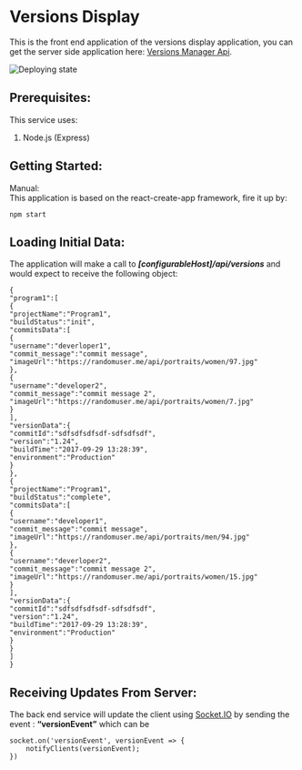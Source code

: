 <h1 id="versions-display"><strong>Versions Display</strong></h1>

<p>This is the front end application of the versions display application, you can get the server side application here: <a href="https://github.com/yonatankr/versions-manager-api">Versions Manager Api</a>.</p>

<p><img src="https://github.com/yonatankr/versions-display/blob/master/documentation/versions-display-deploying.png" alt="Deploying state" title=""></p>

<h2 id="prerequisites"><strong>Prerequisites:</strong></h2>

<p>This service uses:</p>

<ol>
<li>Node.js (Express)</li>
</ol>



<h2 id="getting-started"><strong>Getting Started:</strong></h2>

<p>Manual: <br>
This application is based on the react-create-app framework, fire it up by:</p>

<pre><code>npm start
</code></pre>



<h2 id="loading-initial-data"><strong>Loading Initial Data:</strong></h2>

<p>The application will make a call to <strong><em>[configurableHost]/api/versions</em></strong>  and would expect to receive the following object:</p>

<pre><code>{
"program1":[
{
"projectName":"Program1",
"buildStatus":"init",
"commitsData":[
{
"username":"deverloper1",
"commit_message":"commit message",
"imageUrl":"https://randomuser.me/api/portraits/women/97.jpg"
},
{
"username":"developer2",
"commit_message":"commit message 2",
"imageUrl":"https://randomuser.me/api/portraits/women/7.jpg"
}
],
"versionData":{
"commitId":"sdfsdfsdfsdf-sdfsdfsdf",
"version":"1.24",
"buildTime":"2017-09-29 13:28:39",
"environment":"Production"
}
},
{
"projectName":"Program1",
"buildStatus":"complete",
"commitsData":[
{
"username":"developer1",
"commit_message":"commit message",
"imageUrl":"https://randomuser.me/api/portraits/men/94.jpg"
},
{
"username":"deverloper2",
"commit_message":"commit message 2",
"imageUrl":"https://randomuser.me/api/portraits/women/15.jpg"
}
],
"versionData":{
"commitId":"sdfsdfsdfsdf-sdfsdfsdf",
"version":"1.24",
"buildTime":"2017-09-29 13:28:39",
"environment":"Production"
}
}
]
}
</code></pre>



<h2 id="receiving-updates-from-server">Receiving Updates From Server:</h2>

<p>The back end service will update the client using <a href="http://Socket.IO">Socket.IO</a> by sending the event : <strong>“versionEvent”</strong> which can be</p>

<pre><code>socket.on('versionEvent', versionEvent =&gt; {
    notifyClients(versionEvent);
})
</code></pre>